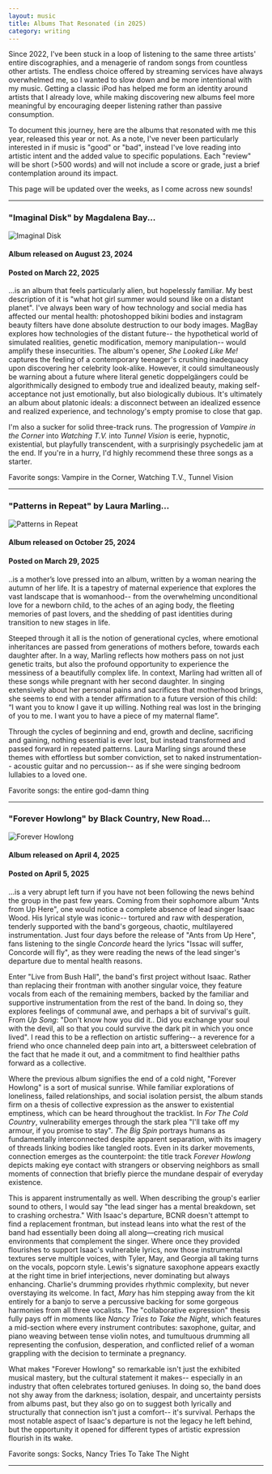 ```yaml
---
layout: music
title: Albums That Resonated (in 2025)
category: writing
---
```

Since 2022, I've been stuck in a loop of listening to the same three artists' entire discographies, and a menagerie of random songs from countless other artists. The endless choice offered by streaming services have always overwhelmed me, so I wanted to slow down and be more intentional with my music. Getting a classic iPod has helped me form an identity around artists that I already love, while making discovering new albums feel more meaningful by encouraging deeper listening rather than passive consumption.

To document this journey, here are the albums that resonated with me this year, released this year or not. As a note, I've never been particularly interested in if music is "good" or "bad", instead I've love reading into artistic intent and the added value to specific populations. Each "review" will be short (>500 words) and will not include a score or grade, just a brief contemplation around its impact.

This page will be updated over the weeks, as I come across new sounds!

---
### "Imaginal Disk" by Magdalena Bay...
![Imaginal Disk](https://f4.bcbits.com/img/a3108453833_10.jpg)

#### Album released on August 23, 2024
#### Posted on March 22, 2025

...is an album that feels particularly alien, but hopelessly familiar. My best description of it is "what hot girl summer would sound like on a distant planet". I've always been wary of how technology and social media has affected our mental health: photoshopped bikini bodies and instagram beauty filters have done absolute destruction to our body images. MagBay explores how technologies of the distant future-- the hypothetical world of simulated realities, genetic modification, memory manipulation-- would amplify these insecurities. The album's opener, *She Looked Like Me!* captures the feeling of a contemporary teenager's crushing inadequacy upon discovering her celebrity look-alike. However, it could simultaneously be warning about a future where literal genetic doppelgängers could be algorithmically designed to embody true and idealized beauty, making self-acceptance not just emotionally, but also biologically dubious. It's ultimately an album about platonic ideals: a disconnect between an idealized essence and realized experience, and technology's empty promise to close that gap.

I'm also a sucker for solid three-track runs. The progression of *Vampire in the Corner* into *Watching T.V.* into *Tunnel Vision* is eerie, hypnotic, existential, but playfully transcendent, with a surprisingly psychedelic jam at the end. If you're in a hurry, I'd highly recommend these three songs as a starter.

Favorite songs: Vampire in the Corner, Watching T.V., Tunnel Vision

---
### "Patterns in Repeat" by Laura Marling...
![Patterns in Repeat](https://f4.bcbits.com/img/a1092021461_10.jpg)

#### Album released on October 25, 2024
#### Posted on March 29, 2025

..is a mother’s love pressed into an album, written by a woman nearing the autumn of her life. It is a tapestry of maternal experience that explores the vast landscape that is womanhood-- from the overwhelming unconditional love for a newborn child, to the aches of an aging body, the fleeting memories of past lovers, and the shedding of past identities during transition to new stages in life.

Steeped through it all is the notion of generational cycles, where emotional inheritances are passed from generations of mothers before, towards each daughter after. In a way, Marling reflects how mothers pass on not just genetic traits, but also the profound opportunity to experience the messiness of a beautifully complex life. In context, Marling had written all of these songs while pregnant with her second daughter. In singing extensively about her personal pains and sacrifices that motherhood brings, she seems to end with a tender affirmation to a future version of this child: “I want you to know I gave it up willing. Nothing real was lost in the bringing of you to me. I want you to have a piece of my maternal flame”.

Through the cycles of beginning and end, growth and decline, sacrificing and gaining, nothing essential is ever lost, but instead transformed and passed forward in repeated patterns. Laura Marling sings around these themes with effortless but somber conviction, set to naked instrumentation-- acoustic guitar and no percussion-- as if she were singing bedroom lullabies to a loved one.

Favorite songs: the entire god-damn thing

---

### "Forever Howlong" by Black Country, New Road...

![Forever Howlong](https://f4.bcbits.com/img/a2991836176_10.jpg)

#### Album released on April 4, 2025
#### Posted on April 5, 2025

...is a very abrupt left turn if you have not been following the news behind the group in the past few years. Coming from their sophomore album "Ants from Up Here", one would notice a complete absence of lead singer Isaac Wood. His lyrical style was iconic-- tortured and raw with desperation, tenderly supported with the band's gorgeous, chaotic, multilayered instrumentation. Just four days before the release of "Ants from Up Here", fans listening to the single *Concorde* heard the lyrics "Issac will suffer, Concorde will fly", as they were reading the news of the lead singer's departure due to mental health reasons.

Enter "Live from Bush Hall", the band's first project without Isaac. Rather than replacing their frontman with another singular voice, they feature vocals from each of the remaining members, backed by the familiar and supportive instrumentation from the rest of the band. In doing so, they explores feelings of communal awe, and perhaps a bit of survival's guilt. From *Up Song*: "Don't know how you did it.. Did you exchange your soul with the devil, all so that you could survive the dark pit in which you once lived". I read this to be a reflection on artistic suffering-- a reverence for a friend who once channeled deep pain into art, a bittersweet celebration of the fact that he made it out, and a commitment to find healthier paths forward as a collective.

Where the previous album signifies the end of a cold night, "Forever Howlong" is a sort of musical sunrise. While familiar explorations of loneliness, failed relationships, and social isolation persist, the album stands firm on a thesis of collective expression as the answer to existential emptiness, which can be heard throughout the tracklist. In *For The Cold Country*, vulnerability emerges through the stark plea "I'll take off my armour, if you promise to stay". *The Big Spin* portrays humans as fundamentally interconnected despite apparent separation, with its imagery of threads linking bodies like tangled roots. Even in its darker movements, connection emerges as the counterpoint: the title track *Forever Howlong* depicts making eye contact with strangers or observing neighbors as small moments of connection that briefly pierce the mundane despair of everyday existence.

This is apparent instrumentally as well. When describing the group's earlier sound to others, I would say "the lead singer has a mental breakdown, set to crashing orchestra." With Isaac's departure, BCNR doesn't attempt to find a replacement frontman, but instead leans into what the rest of the band had essentially been doing all along—creating rich musical environments that complement the singer. Where once they provided flourishes to support Isaac's vulnerable lyrics, now those instrumental textures serve multiple voices, with Tyler, May, and Georgia all taking turns on the vocals, popcorn style. Lewis's signature saxophone appears exactly at the right time in brief interjections, never dominating but always enhancing. Charlie's drumming provides rhythmic complexity, but never overstaying its welcome. In fact, *Mary* has him stepping away from the kit entirely for a banjo to serve a percussive backing for some gorgeous harmonies from all three vocalists. The "collaborative expression" thesis fully pays off in moments like _Nancy Tries to Take the Night_, which features a mid-section where every instrument contributes: saxophone, guitar, and piano weaving between tense violin notes, and tumultuous drumming all representing the confusion, desperation, and conflicted relief of a woman grappling with the decision to terminate a pregnancy.

What makes "Forever Howlong" so remarkable isn't just the exhibited musical mastery, but the cultural statement it makes-- especially in an industry that often celebrates tortured geniuses. In doing so, the band does not shy away from the darkness; isolation, despair, and uncertainty persists from albums past, but they also go on to suggest both lyrically and structurally that connection isn't just a comfort-- it's survival. Perhaps the most notable aspect of Isaac's departure is not the legacy he left behind, but the opportunity it opened for different types of artistic expression flourish in its wake.

Favorite songs: Socks, Nancy Tries To Take The Night

---
